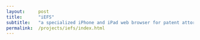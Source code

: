 ```yaml
---
layout:     post
title:      "iEFS"
subtitle:   "a specialized iPhone and iPad web browser for patent attorneys"
permalink:  /projects/iefs/index.html
---
```

